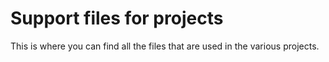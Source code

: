 # Support files for projects

This is where you can find all the files that are used in the various
projects.

